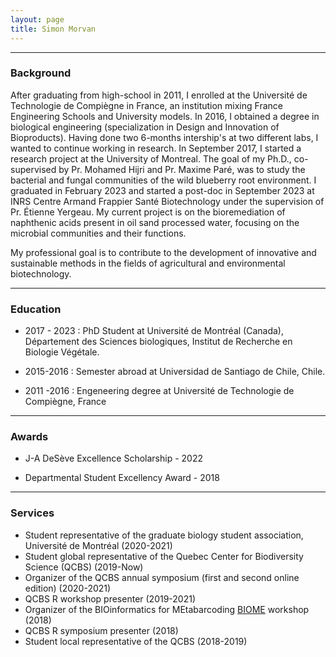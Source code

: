 ```yaml
---
layout: page
title: Simon Morvan
---
```


***
### Background
After graduating from high-school in 2011, I enrolled at the Université de Technologie de Compiègne in France, an institution mixing France Engineering Schools and University models. In 2016, I obtained a degree in biological engineering (specialization in Design and Innovation of Bioproducts). Having done two 6-months intership's at two different labs, I wanted to continue working in research. In September 2017, I started a research project at the University of Montreal.
The goal of my Ph.D., co-supervised by Pr. Mohamed Hijri and Pr. Maxime Paré, was to study the bacterial and fungal communities of the wild blueberry root environment. I graduated in February 2023 and started a post-doc in September 2023 at INRS Centre Armand Frappier Santé Biotechnology under the supervision of Pr. Étienne Yergeau. My current project is on the bioremediation of naphthenic acids present in oil sand processed water, focusing on the microbial communities and their functions. 

My professional goal is to contribute to the development of innovative and sustainable methods in the fields of agricultural and environmental biotechnology.

***
### Education

* 2017 - 2023 : PhD Student at Université de Montréal (Canada), Département des Sciences biologiques, Institut de Recherche en Biologie Végétale.

* 2015-2016 : Semester abroad at Universidad de Santiago de Chile, Chile. 

* 2011 -2016 : Engeneering degree at Université de Technologie de Compiègne, France

***
### Awards

* J-A DeSève Excellence Scholarship - 2022

* Departmental Student Excellency Award - 2018 

***
### Services

* Student representative of the graduate biology student association, Université de Montréal (2020-2021)
* Student global representative of the Quebec Center for Biodiversity Science (QCBS) (2019-Now)
* Organizer of the QCBS annual symposium (first and second online edition) (2020-2021)
* QCBS R workshop presenter (2019-2021)
* Organizer of the BIOinformatics for MEtabarcoding [BIOME](https://alexiscarter.github.io/BIOME) workshop (2018)
* QCBS R symposium presenter (2018)
* Student local representative of the QCBS (2018-2019)
